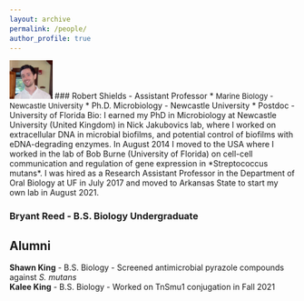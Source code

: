 ```yaml
---
layout: archive
permalink: /people/
author_profile: true
---
```

<img src='/images/RCSPortrait.png' width="15%">
### Robert Shields - Assistant Professor
* <font size="2"> Marine Biology - Newcastle University</font>
* Ph.D. Microbiology - Newcastle University
* Postdoc - University of Florida                 
Bio: I earned my PhD in Microbiology at Newcastle University (United Kingdom) in Nick Jakubovics lab, where I worked on extracellular DNA in microbial biofilms, and potential control of biofilms with eDNA-degrading enzymes. In August 2014 I moved to the USA where I worked in the lab of Bob Burne (University of Florida) on cell-cell communication and regulation of gene expression in *Streptococcus mutans*. I was hired as a Research Assistant Professor in the Department of Oral Biology at UF in July 2017 and moved to Arkansas State to start my own lab in August 2021.

### Bryant Reed - B.S. Biology Undergraduate

## Alumni
**Shawn King** - B.S. Biology - Screened antimicrobial pyrazole compounds against *S. mutans*\
**Kalee King** - B.S. Biology - Worked on TnSmu1 conjugation in Fall 2021
